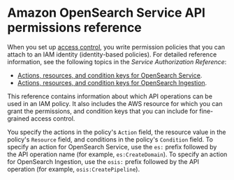 # Amazon OpenSearch Service API permissions reference<a name="ac-permissions-ref"></a>

When you set up [access control](ac.md), you write permission policies that you can attach to an IAM identity \(identity\-based policies\)\. For detailed reference information, see the following topics in the *Service Authorization Reference*:
+ [Actions, resources, and condition keys for OpenSearch Service](https://docs.aws.amazon.com/service-authorization/latest/reference/list_amazonopensearchservice.html)\.
+ [Actions, resources, and condition keys for OpenSearch Ingestion](https://docs.aws.amazon.com/service-authorization/latest/reference/list_opensearchingestionservice.html)\.

This reference contains information about which API operations can be used in an IAM policy\. It also includes the AWS resource for which you can grant the permissions, and condition keys that you can include for fine\-grained access control\.

You specify the actions in the policy's `Action` field, the resource value in the policy's `Resource` field, and conditions in the policy's `Condition` field\. To specify an action for OpenSearch Service, use the `es:` prefix followed by the API operation name \(for example, `es:CreateDomain`\)\. To specify an action for OpenSearch Ingestion, use the `osis:` prefix followed by the API operation \(for example, `osis:CreatePipeline`\)\.